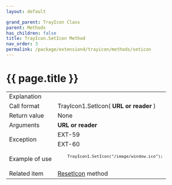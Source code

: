 ```yaml
---
layout: default

grand_parent: TrayIcon Class
parent: Methods
has_children: false
title: TrayIcon.SetIcon Method
nav_order: 3
permalink: /package/extension4/trayicon/methods/seticon
---
```

# {{ page.title }}

<table>
  <tr>
    <td>Explanation</td>
    <td colspan="2"></td>
  </tr>
  <tr>
    <td>Call format</td>
    <td colspan="2">TrayIcon1.SetIcon( <b>URL or reader</b> )</td>
  </tr>
  <tr>
    <td>Return value</td>
    <td colspan="2">None</td>
  </tr>  
  <tr>
    <td>Arguments</td>
    <td><b>URL or reader</b></td>
    <td></td>
  </tr>
  <tr>
    <td rowspan="2">Exception</td>
    <td>EXT-59</td>
    <td></td>
  </tr>
  <tr>
    <td>EXT-60</td>
    <td></td>
  </tr>
  <tr>
    <td>Example of use</td>
    <td colspan="2"><code><pre>
    TrayIcon1.SetIcon("/image/window.ico");
    </pre></code></td>
  </tr>
  <tr>
    <td>Related item</td>
    <td colspan="2"><a href="/package/extension4/trayicon/methods/reseticon">ResetIcon</a> method</td>
  </tr>
</table>